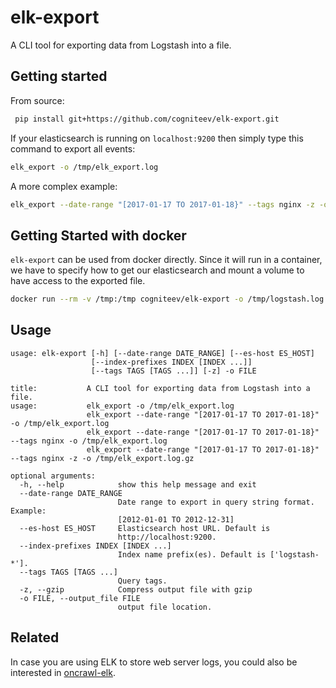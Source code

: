 # elk-export

A CLI tool for exporting data from Logstash into a file.

## Getting started

From source:
```sh
 pip install git+https://github.com/cogniteev/elk-export.git
```

If your elasticsearch is running on `localhost:9200` then simply type this command to export all events:
```sh
elk_export -o /tmp/elk_export.log
```

A more complex example:
```sh
elk_export --date-range "[2017-01-17 TO 2017-01-18}" --tags nginx -z -o /tmp/elk_export.log.gz
```

## Getting Started with docker

`elk-export` can be used from docker directly. Since it will run in a container, we have to specify how to get our elasticsearch and mount a volume to have access to the exported file.

```sh
docker run --rm -v /tmp:/tmp cogniteev/elk-export -o /tmp/logstash.log --es-host http://$(hostname -f):9200
```

## Usage

```
usage: elk-export [-h] [--date-range DATE_RANGE] [--es-host ES_HOST]
                  [--index-prefixes INDEX [INDEX ...]]
                  [--tags TAGS [TAGS ...]] [-z] -o FILE

title:           A CLI tool for exporting data from Logstash into a file.
usage:           elk_export -o /tmp/elk_export.log
                 elk_export --date-range "[2017-01-17 TO 2017-01-18}" -o /tmp/elk_export.log
                 elk_export --date-range "[2017-01-17 TO 2017-01-18}" --tags nginx -o /tmp/elk_export.log
                 elk_export --date-range "[2017-01-17 TO 2017-01-18}" --tags nginx -z -o /tmp/elk_export.log.gz

optional arguments:
  -h, --help            show this help message and exit
  --date-range DATE_RANGE
                        Date range to export in query string format. Example:
                        [2012-01-01 TO 2012-12-31]
  --es-host ES_HOST     Elasticsearch host URL. Default is
                        http://localhost:9200.
  --index-prefixes INDEX [INDEX ...]
                        Index name prefix(es). Default is ['logstash-*'].
  --tags TAGS [TAGS ...]
                        Query tags.
  -z, --gzip            Compress output file with gzip
  -o FILE, --output_file FILE
                        output file location.
```

## Related

In case you are using ELK to store web server logs, you could also be interested in [oncrawl-elk](https://github.com/cogniteev/oncrawl-elk).
